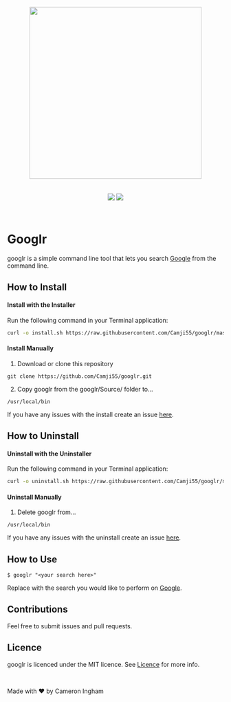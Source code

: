 <br/><br/>
<p align="center">
  <img width="400" src="https://user-images.githubusercontent.com/2769158/44444745-969a2b00-a59b-11e8-8bf7-a4ce0b096399.png"><br/><br/><br/>
  <a href="https://github.com/Camji55/googlr"><img src="https://img.shields.io/badge/Version-1.0.0-blue.svg?longCache=true&style=for-the-badge"></a>
  <a href="https://github.com/Camji55/googlr/blob/master/LICENCE.md"><img src="https://img.shields.io/badge/Licence-MIT-green.svg?longCache=true&style=for-the-badge"></a>
</p><br/>

# Googlr

googlr is a simple command line tool that lets you search [Google](https://www.google.com) from the command line.


## How to Install
#### Install with the Installer
Run the following command in your Terminal application:

```sh
curl -o install.sh https://raw.githubusercontent.com/Camji55/googlr/master/Install%20Scripts/install.sh && sudo bash install.sh && rm -R -f install.sh
```

#### Install Manually
1. Download or clone this repository

``` 
git clone https://github.com/Camji55/googlr.git
```

2. Copy googlr from the googlr/Source/ folder to...

``` 
/usr/local/bin
```

If you have any issues with the install create an issue [here](https://github.com/Camji55/googlr/issues/new).

## How to Uninstall
#### Uninstall with the Uninstaller
Run the following command in your Terminal application:

```sh
curl -o uninstall.sh https://raw.githubusercontent.com/Camji55/googlr/master/Install%20Scripts/uninstall.sh && sudo bash uninstall.sh && rm -R -f uninstall.sh
```

#### Uninstall Manually
1. Delete googlr from...

``` 
/usr/local/bin
```

If you have any issues with the uninstall create an issue [here](https://github.com/Camji55/googlr/issues/new).

## How to Use

```
$ googlr "<your search here>"
```

Replace <your search here> with the search you would like to perform on [Google](https://www.google.com).

## Contributions

Feel free to submit issues and pull requests.

## Licence

googlr is licenced under the MIT licence. See [Licence](https://github.com/Camji55/googlr/blob/master/LICENCE.md) for more info.

<br/>

Made with ❤️ by Cameron Ingham
